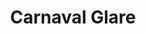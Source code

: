 --- 
title: "Carnaval Glare"
publishdate: "2019-8-30T16:48:46+02:00"
src: "https://365manga.net/manga/carnaval-glare"
image: "https://data.365manga.net/images/thumbnails/6316-carnaval-glare.jpg"
description: "Unknown entities known as 'Witches' roam the cities. They exist solely to destroy humans and turn them into one of the Witches. There is a sector in the government known as the Suppression Corps that specializes in dealing with these Witches, who are completely immune to conventional weaponry. Hensel Takamine is the leader of this group, and has an extreme hatred towards the Witches. With his sword imbued with the…"
---